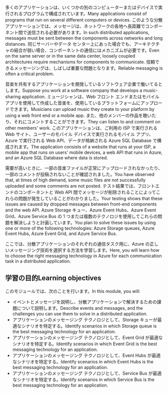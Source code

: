 <span data-ttu-id="849c8-101">多くのアプリケーションは、いくつかの別のコンピューターまたはデバイスで実行されるプログラムで構成されています。</span><span class="sxs-lookup"><span data-stu-id="849c8-101">Many applications consist of programs that run on several different computers or devices.</span></span> <span data-ttu-id="849c8-102">このような分散アプリケーションでは、メッセージは、ネットワークの各地へ長距離でコンポーネント間で送信される必要があります。</span><span class="sxs-lookup"><span data-stu-id="849c8-102">In such distributed applications, messages must be sent between the components across networks and long distances.</span></span> <span data-ttu-id="849c8-103">同じサーバーやデータ センター上にあった場合でも、アーキテクチャの結合が弱い場合、コンポーネントの通信にはメカニズムが必要です。</span><span class="sxs-lookup"><span data-stu-id="849c8-103">Even on the same server or in the same data center, loosely coupled architectures require mechanisms for components to communicate.</span></span> <span data-ttu-id="849c8-104">信頼できるメッセージングは、しばしば重要な問題となります。</span><span class="sxs-lookup"><span data-stu-id="849c8-104">Reliable messaging is often a critical problem.</span></span>

<span data-ttu-id="849c8-105">音楽を共有するアプリケーションを開発しているソフトウェア企業で働いてるとします。</span><span class="sxs-lookup"><span data-stu-id="849c8-105">Suppose you work at a software company that develops a music-sharing application.</span></span> <span data-ttu-id="849c8-106">ミュージシャンは、Web フロント エンドまたはモバイル アプリを使用して作成した音楽を、使用しているプラットフォームにアップロードできます。</span><span class="sxs-lookup"><span data-stu-id="849c8-106">Musicians can upload music they create to your platform by using a web front end or a mobile app.</span></span> <span data-ttu-id="849c8-107">また、他のメンバーの作品を聴いたり、それにコメントすることができます。</span><span class="sxs-lookup"><span data-stu-id="849c8-107">They can listen to and comment on other members' work.</span></span> <span data-ttu-id="849c8-108">このアプリケーションは、ご利用の ISP で実行される Web サイト、ユーザーのモバイル デバイスで実行されるモバイル アプリ、Azure で実行される Web API、データが格納される Azure SQL Database で構成されます。</span><span class="sxs-lookup"><span data-stu-id="849c8-108">The application consists of a website that runs at your ISP, a mobile app that runs on users' mobile devices, a web API that runs in Azure, and an Azure SQL Database where data is stored.</span></span>

<span data-ttu-id="849c8-109">需要が高いときに、一部の音楽ファイルが正常にアップロードされなかったり、一部のコメントが投稿されないことが確認されました。</span><span class="sxs-lookup"><span data-stu-id="849c8-109">You have observed that, at times of high demand, some music files are not successfully uploaded and some comments are not posted.</span></span> <span data-ttu-id="849c8-110">テスト結果では、フロントエンドのコンポーネントと Web API 間でメッセージが削除されることによってこれらの問題が発生していることがわかりました。</span><span class="sxs-lookup"><span data-stu-id="849c8-110">Your testing shows that these issues are caused by dropped messages between front-end components and the web API.</span></span> <span data-ttu-id="849c8-111">Azure Storage キュー、Azure Event Hubs、Azure Event Grid、Azure Service Bus の 1 つまたは複数のテクノロジを使用してこれらの問題を解決しようと計画しています。</span><span class="sxs-lookup"><span data-stu-id="849c8-111">You plan to solve these issues by using one or more of the following technologies: Azure Storage queues, Azure Event Hubs, Azure Event Grid, and Azure Service Bus.</span></span>

<span data-ttu-id="849c8-112">ここでは、分散アプリケーションのそれぞれの通信タスク用に、Azure の正しいメッセージング技術を選択する方法を学習します。</span><span class="sxs-lookup"><span data-stu-id="849c8-112">Here, you will learn how to choose the right messaging technology in Azure for each communication task in a distributed application.</span></span>

## <a name="learning-objectives"></a><span data-ttu-id="849c8-113">学習の目的</span><span class="sxs-lookup"><span data-stu-id="849c8-113">Learning objectives</span></span>
<span data-ttu-id="849c8-114">このモジュールでは、次のことを行います。</span><span class="sxs-lookup"><span data-stu-id="849c8-114">In this module, you will:</span></span>

- <span data-ttu-id="849c8-115">イベントとメッセージを説明し、分散アプリケーションで解決するための課題について説明します。</span><span class="sxs-lookup"><span data-stu-id="849c8-115">Describe events and messages, and the challenges you can use them to solve in a distributed application.</span></span>
- <span data-ttu-id="849c8-116">アプリケーションのメッセージング テクノロジとして、Storage キューが最適なシナリオを特定する。</span><span class="sxs-lookup"><span data-stu-id="849c8-116">Identify scenarios in which Storage queue is the best messaging technology for an application.</span></span>
- <span data-ttu-id="849c8-117">アプリケーションのメッセージング テクノロジとして、Event Grid が最適なシナリオを特定する。</span><span class="sxs-lookup"><span data-stu-id="849c8-117">Identify scenarios in which Event Grid is the best messaging technology for an application.</span></span>
- <span data-ttu-id="849c8-118">アプリケーションのメッセージング テクノロジとして、Event Hubs が最適なシナリオを特定する。</span><span class="sxs-lookup"><span data-stu-id="849c8-118">Identify scenarios in which Event Hubs is the best messaging technology for an application.</span></span>
- <span data-ttu-id="849c8-119">アプリケーションのメッセージング テクノロジとして、Service Bus が最適なシナリオを特定する。</span><span class="sxs-lookup"><span data-stu-id="849c8-119">Identify scenarios in which Service Bus is the best messaging technology for an application.</span></span>
